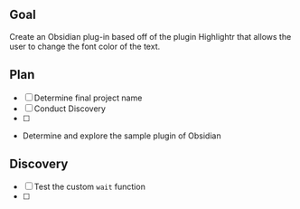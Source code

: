 ## Goal
Create an Obsidian plug-in based off of the plugin Highlightr that allows the  user to change the font color of the text.
## Plan
- [ ] Determine final project name
- [ ] Conduct Discovery
- [ ] 
- Determine and explore the sample plugin of Obsidian
## Discovery
- [ ] Test the custom `wait` function
- [ ] 

